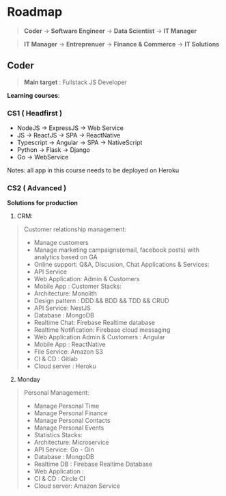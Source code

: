 # Roadmap

> **Coder** -> **Software Engineer** -> **Data Scientist** -> **IT Manager**

> **IT Manager** -> **Entreprenuer** -> **Finance & Commerce** -> **IT Solutions**

## Coder

> **Main target** : Fullstack JS Developer

**Learning courses**:

### CS1 ( Headfirst )
 
- NodeJS -> ExpressJS -> Web Service
- JS -> ReactJS -> SPA -> ReactNative
- Typescript -> Angular -> SPA -> NativeScript
- Python -> Flask -> Django
- Go -> WebService

Notes: all app in this course needs to be deployed on Heroku

### CS2 ( Advanced )

**Solutions for production**

1. CRM: 

> Customer relationship management: 
> - Manage customers 
> - Manage marketing campaigns(email, facebook posts) with analytics based on GA 
> - Online support: Q&A, Discusion, Chat 
> Applications & Services:
> - API Service
> - Web Application: Admin & Customers
> - Mobile App : Customer
> Stacks:
> - Architecture: Monolith
> - Design pattern : DDD && BDD && TDD && CRUD
> - API Service: NestJS
> - Database : MongoDB
> - Realtime Chat: Firebase Realtime database
> - Realtime Notification: Firebase cloud messaging
> - Web Application Admin & Customers : Angular
> - Mobile App : ReactNative
> - File Service: Amazon S3
> - CI & CD : Gitlab
> - Cloud server : Heroku

2. Monday

> Personal Management:
> - Manage Personal Time
> - Manage Personal Finance
> - Manage Personal Contacts
> - Manage Personal Events
> - Statistics 
> Stacks:
> - Architecture: Microservice
> - API Service: Go - Gin
> - Database : MongoDB
> - Realtime DB : Firebase Realtime Database
> - Web Application : 
> - CI & CD : Circle CI
> - Cloud server: Amazon Service
